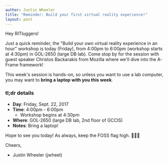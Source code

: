 ```yaml
---
author: Justin Wheeler
title: "Reminder: Build your first virtual reality experience!"
layout: post
---
```


Hey RITluggers!

Just a quick reminder, the "Build your own virtual reality experience in an hour" workshop is today (Friday), from 4:00pm to 6:00pm (workshop starts at 4:30pm) in GOL-2650 (large DB lab). Come stop by for the session with guest speaker Christos Backarakis from Mozilla where we'll dive into the A-Frame framework!

This week's session is hands-on, so unless you want to use a lab computer, you may want to **bring a laptop with you this week**.


### tl;dr details

* **Day**: Friday, Sept. 22, 2017
* **Time**: 4:00pm - 6:00pm
    * Workshop begins at 4:30pm
* **Where**: GOL-2650 (large DB lab, 2nd floor of GCCIS)
* **Notes**: Bring a laptop!

Hope to see you today! As always, keep the FOSS flag high. 💯💯💯


Cheers,
- Justin Wheeler (jwheel)

